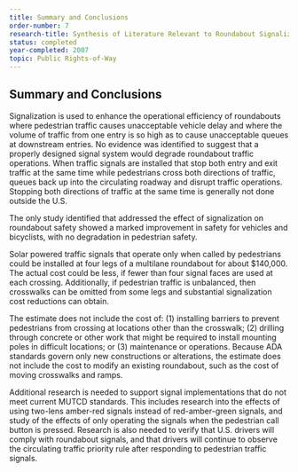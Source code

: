 ```yaml
---
title: Summary and Conclusions
order-number: 7
research-title: Synthesis of Literature Relevant to Roundabout Signalization to Provide Pedestrian Access
status: completed
year-completed: 2007
topic: Public Rights-of-Way
---
```


## Summary and Conclusions

Signalization is used to enhance the operational efficiency of roundabouts where pedestrian traffic causes unacceptable vehicle delay and where the volume of traffic from one entry is so high as to cause unacceptable queues at downstream entries. No evidence was identified to suggest that a properly designed signal system would degrade roundabout traffic operations. When traffic signals are installed that stop both entry and exit traffic at the same time while pedestrians cross both directions of traffic, queues back up into the circulating roadway and disrupt traffic operations. Stopping both directions of traffic at the same time is generally not done outside the U.S.

The only study identified that addressed the effect of signalization on roundabout safety showed a marked improvement in safety for vehicles and bicyclists, with no degradation in pedestrian safety.

Solar powered traffic signals that operate only when called by pedestrians could be installed at four legs of a multilane roundabout for about $140,000. The actual cost could be less, if fewer than four signal faces are used at each crossing. Additionally, if pedestrian traffic is unbalanced, then crosswalks can be omitted from some legs and substantial signalization cost reductions can obtain.

The estimate does not include the cost of: (1) installing barriers to prevent pedestrians from crossing at locations other than the crosswalk; (2) drilling through concrete or other work that might be required to install mounting poles in difficult locations; or (3) maintenance or operations. Because ADA standards govern only new constructions or alterations, the estimate does not include the cost to modify an existing roundabout, such as the cost of moving crosswalks and ramps.

Additional research is needed to support signal implementations that do not meet current MUTCD standards. This includes research into the effects of using two-lens amber-red signals instead of red-amber-green signals, and study of the effects of only operating the signals when the pedestrian call button is pressed. Research is also needed to verify that U.S. drivers will comply with roundabout signals, and that drivers will continue to observe the circulating traffic priority rule after responding to pedestrian traffic signals.

